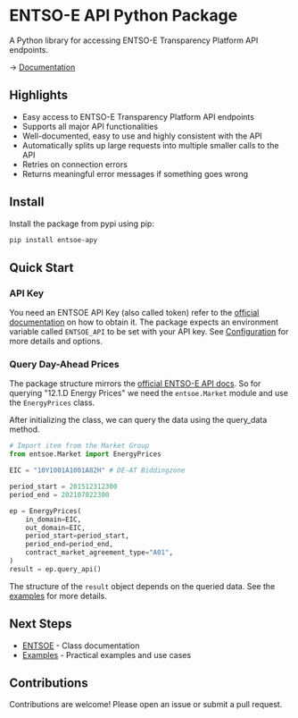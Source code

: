 # ENTSO-E API Python Package

A Python library for accessing ENTSO-E Transparency Platform API endpoints.

-> [Documentation](https://entsoe-apy.berrisch.biz/)

## Highlights

- Easy access to ENTSO-E Transparency Platform API endpoints
- Supports all major API functionalities
- Well-documented, easy to use and highly consistent with the API
- Automatically splits up large requests into multiple smaller calls to the API
- Retries on connection errors
- Returns meaningful error messages if something goes wrong

## Install

Install the package from pypi using pip:

```sh
pip install entsoe-apy
```

## Quick Start

### API Key

You need an ENTSOE API Key (also called token) refer to the [official documentation](https://transparencyplatform.zendesk.com/hc/en-us/articles/12845911031188-How-to-get-security-token) on how to obtain it. The package expects an environment variable called `ENTSOE_API` to be set with your API key. See [Configuration](docs/configuration.md) for more details and options.

### Query Day-Ahead Prices

The package structure mirrors the [official ENTSO-E API docs](https://documenter.getpostman.com/view/7009892/2s93JtP3F6). So for querying "12.1.D Energy Prices" we need the `entsoe.Market` module and use the `EnergyPrices` class.

After initializing the class, we can query the data using the query_data method.

```python
# Import item from the Market Group
from entsoe.Market import EnergyPrices

EIC = "10Y1001A1001A82H" # DE-AT Biddingzone

period_start = 201512312300
period_end = 202107022300

ep = EnergyPrices(
    in_domain=EIC,
    out_domain=EIC,
    period_start=period_start,
    period_end=period_end,
    contract_market_agreement_type="A01",
)
result = ep.query_api()
```

The structure of the `result` object depends on the queried data. See the [examples](docs/examples.md) for more details.

## Next Steps

- [ENTSOE](docs/ENTSOE/index.md) - Class documentation
- [Examples](docs/examples.md) - Practical examples and use cases


## Contributions

Contributions are welcome! Please open an issue or submit a pull request.